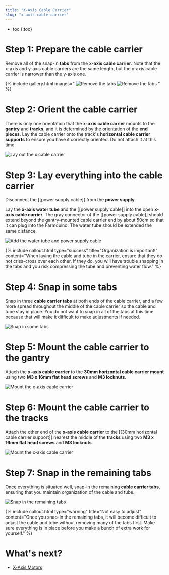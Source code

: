 ```yaml
---
title: "X-Axis Cable Carrier"
slug: "x-axis-cable-carrier"
---
```


* toc
{:toc}


# Step 1: Prepare the cable carrier

Remove all of the snap-in **tabs** from the **x-axis cable carrier**. Note that the x-axis and y-axis cable carriers are the same length, but the x-axis cable carrier is narrower than the y-axis one.

{% include gallery.html images="
![Remove the tabs](_images/remove_tabs_1.png)
![Remove the tabs](_images/remove_tabs_2.png)
" %}

# Step 2: Orient the cable carrier

There is only one orientation that the **x-axis cable carrier** mounts to the **gantry** and **tracks**, and it is determined by the orientation of the **end pieces**. Lay the cable carrier onto the track's **horizontal cable carrier supports** to ensure you have it correctly oriented. Do not attach it at this time.

![Lay out the x cable carrier](_images/lay_out_x_cable_carrier.png)

# Step 3: Lay everything into the cable carrier

Disconnect the [[power supply cable]] from the **power supply**.

Lay the **x-axis water tube** and the [[power supply cable]] into the open **x-axis cable carrier**. The gray connector of the [[power supply cable]] should extend beyond the gantry-mounted cable carrier end by about 50cm so that it can plug into the Farmduino. The water tube should be extended the same distance.

![Add the water tube and power supply cable](_images/add_x_cc_contents.png)

{%
include callout.html
type="success"
title="Organization is important!"
content="When laying the cable and tube in the carrier, ensure that they do not criss-cross over each other. If they do, you will have trouble snapping in the tabs and you risk compressing the tube and preventing water flow."
%}

# Step 4: Snap in some tabs

Snap in three **cable carrier tabs** at both ends of the cable carrier, and a few more spread throughout the middle of the cable carrier so the cable and tube stay in place. You do not want to snap in all of the tabs at this time because that will make it difficult to make adjustments if needed.

![Snap in some tabs](_images/snap_in_some_x_cc_tabs.png)

# Step 5: Mount the cable carrier to the gantry

Attach the **x-axis cable carrier** to the **30mm horizontal cable carrier mount** using two **M3 x 16mm flat head screws** and **M3 locknuts**.

![Mount the x-axis cable carrier](_images/mount_x_cc_1.png)

# Step 6: Mount the cable carrier to the tracks

Attach the other end of the **x-axis cable carrier** to the [[30mm horizontal cable carrier support]] nearest the middle of the **tracks** using two **M3 x 16mm flat head screws** and **M3 locknuts**.

![Mount the x-axis cable carrier](_images/mount_x_cc_3.png)

# Step 7: Snap in the remaining tabs

Once everything is situated well, snap-in the remaining **cable carrier tabs**, ensuring that you maintain organization of the cable and tube.

![Snap in the remaining tabs](_images/all_x_cc_tabs.png)

{%
include callout.html
type="warning"
title="Not easy to adjust"
content="Once you snap-in the remaining tabs, it will become difficult to adjust the cable and tube without removing many of the tabs first. Make sure everything is in place before you make a bunch of extra work for yourself."
%}

# What's next?

 * [X-Axis Motors](x-axis-motors.md)

